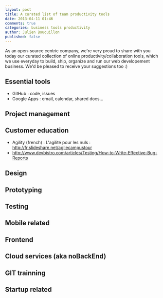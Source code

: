 ```yaml
---
layout: post
title: A curated list of team productivity tools
date: 2013-04-11 01:46
comments: true
categories: business tools productivity
author: Julien Bouquillon
published: false
---
```


As an open-source centric company, we're very proud to share with you today our curated collection of online productivity/collaboration tools, which we use everyday to build, ship, organize and run our web developement business. We'd be pleased to receive your suggestions too :)

## Essential tools

 - GitHub : code, issues
 - Google Apps : email, calendar, shared docs...


## Project management


## Customer education

 - Agility (french) : L'agilité pour les nuls : http://fr.slideshare.net/agilecampustour
 - http://www.devbistro.com/articles/Testing/How-to-Write-Effective-Bug-Reports

## Design

## Prototyping

## Testing

## Mobile related

## Frontend

## Cloud services (aka noBackEnd)

## GIT trainning

## Startup related
